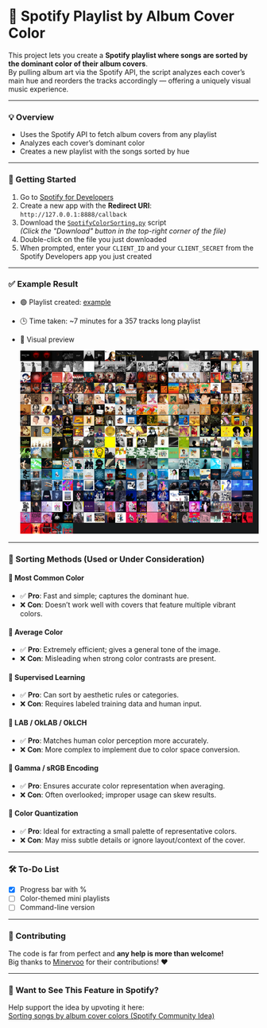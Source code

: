 # 🎨 Spotify Playlist by Album Cover Color

This project lets you create a **Spotify playlist where songs are sorted by the dominant color of their album covers**.  
By pulling album art via the Spotify API, the script analyzes each cover’s main hue and reorders the tracks accordingly — offering a uniquely visual music experience.

---

### 💡 Overview

- Uses the Spotify API to fetch album covers from any playlist
- Analyzes each cover’s dominant color
- Creates a new playlist with the songs sorted by hue

---

### 🚀 Getting Started

1. Go to [Spotify for Developers](https://developer.spotify.com/dashboard)
2. Create a new app with the **Redirect URI**:  
   `http://127.0.0.1:8888/callback`
3. Download the [`SpotifyColorSorting.py`](https://github.com/armeliens/SpotifyColorSorting/blob/main/SpotifyColorSorting.py) script  
   *(Click the "Download" button in the top-right corner of the file)*
4. Double-click on the file you just downloaded
5. When prompted, enter your `CLIENT_ID` and your `CLIENT_SECRET` from the Spotify Developers app you just created

---

### ✅ Example Result

- 🟢 Playlist created: [example](https://open.spotify.com/playlist/7kIIr7qSbFNbkbKw4treKc?si=8cd43c6055cf418a)
- 🕒 Time taken: ~7 minutes for a 357 tracks long playlist
- 📸 Visual preview

  ![Visual result](https://github.com/armeliens/SpotifyColorSorting/blob/main/Visual%20result.png)

---

### 🎨 Sorting Methods (Used or Under Consideration)

#### 🔹 Most Common Color
- ✅ **Pro**: Fast and simple; captures the dominant hue.
- ❌ **Con**: Doesn’t work well with covers that feature multiple vibrant colors.

#### 🔹 Average Color
- ✅ **Pro**: Extremely efficient; gives a general tone of the image.
- ❌ **Con**: Misleading when strong color contrasts are present.

#### 🔹 Supervised Learning
- ✅ **Pro**: Can sort by aesthetic rules or categories.
- ❌ **Con**: Requires labeled training data and human input.

#### 🔹 LAB / OkLAB / OkLCH
- ✅ **Pro**: Matches human color perception more accurately.
- ❌ **Con**: More complex to implement due to color space conversion.

#### 🔹 Gamma / sRGB Encoding
- ✅ **Pro**: Ensures accurate color representation when averaging.
- ❌ **Con**: Often overlooked; improper usage can skew results.

#### 🔹 Color Quantization
- ✅ **Pro**: Ideal for extracting a small palette of representative colors.
- ❌ **Con**: May miss subtle details or ignore layout/context of the cover.

---

### 🛠️ To-Do List

- [X] Progress bar with %
- [ ] Color-themed mini playlists
- [ ] Command-line version

---

### 🙌 Contributing

The code is far from perfect and **any help is more than welcome!**  
Big thanks to [Minervoo](https://github.com/minervoo) for their contributions! ❤️

---

### 📢 Want to See This Feature in Spotify?

Help support the idea by upvoting it here:  
[Sorting songs by album cover colors (Spotify Community Idea)](https://community.spotify.com/t5/Live-Ideas/Sorting-songs-by-album-cover-s-colors/idi-p/6897183#M315934)
